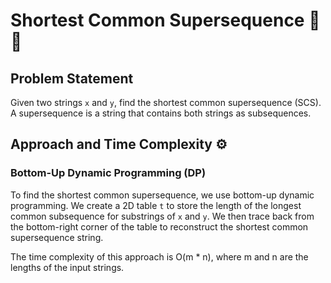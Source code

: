 # Shortest Common Supersequence 📜🔗

## Problem Statement

Given two strings `x` and `y`, find the shortest common supersequence (SCS). A supersequence is a string that contains both strings as subsequences.

## Approach and Time Complexity ⚙️

### Bottom-Up Dynamic Programming (DP)

To find the shortest common supersequence, we use bottom-up dynamic programming. We create a 2D table `t` to store the length of the longest common subsequence for substrings of `x` and `y`. We then trace back from the bottom-right corner of the table to reconstruct the shortest common supersequence string.

The time complexity of this approach is O(m * n), where m and n are the lengths of the input strings.
